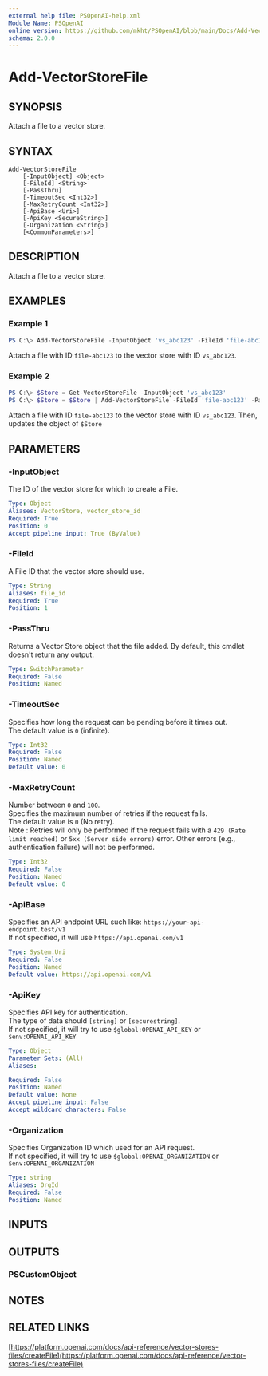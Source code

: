 ```yaml
---
external help file: PSOpenAI-help.xml
Module Name: PSOpenAI
online version: https://github.com/mkht/PSOpenAI/blob/main/Docs/Add-VectorStoreFile.md
schema: 2.0.0
---
```


# Add-VectorStoreFile

## SYNOPSIS
Attach a file to a vector store.

## SYNTAX

```
Add-VectorStoreFile
    [-InputObject] <Object>
    [-FileId] <String>
    [-PassThru]
    [-TimeoutSec <Int32>]
    [-MaxRetryCount <Int32>]
    [-ApiBase <Uri>]
    [-ApiKey <SecureString>]
    [-Organization <String>]
    [<CommonParameters>]
```

## DESCRIPTION
Attach a file to a vector store.

## EXAMPLES

### Example 1
```powershell
PS C:\> Add-VectorStoreFile -InputObject 'vs_abc123' -FileId 'file-abc123'
```

Attach a file with ID `file-abc123` to the vector store with ID `vs_abc123`.

### Example 2
```powershell
PS C:\> $Store = Get-VectorStoreFile -InputObject 'vs_abc123'
PS C:\> $Store = $Store | Add-VectorStoreFile -FileId 'file-abc123' -PassThru
```

Attach a file with ID `file-abc123` to the vector store with ID `vs_abc123`. Then, updates the object of `$Store`

## PARAMETERS

### -InputObject
The ID of the vector store for which to create a File.

```yaml
Type: Object
Aliases: VectorStore, vector_store_id
Required: True
Position: 0
Accept pipeline input: True (ByValue)
```

### -FileId
A File ID that the vector store should use.

```yaml
Type: String
Aliases: file_id
Required: True
Position: 1
```

### -PassThru
Returns a Vector Store object that the file added. By default, this cmdlet doesn't return any output.

```yaml
Type: SwitchParameter
Required: False
Position: Named
```

### -TimeoutSec
Specifies how long the request can be pending before it times out.  
The default value is `0` (infinite).

```yaml
Type: Int32
Required: False
Position: Named
Default value: 0
```

### -MaxRetryCount
Number between `0` and `100`.  
Specifies the maximum number of retries if the request fails.  
The default value is `0` (No retry).  
Note : Retries will only be performed if the request fails with a `429 (Rate limit reached)` or `5xx (Server side errors)` error. Other errors (e.g., authentication failure) will not be performed.  

```yaml
Type: Int32
Required: False
Position: Named
Default value: 0
```

### -ApiBase
Specifies an API endpoint URL such like: `https://your-api-endpoint.test/v1`  
If not specified, it will use `https://api.openai.com/v1`

```yaml
Type: System.Uri
Required: False
Position: Named
Default value: https://api.openai.com/v1
```

### -ApiKey
Specifies API key for authentication.  
The type of data should `[string]` or `[securestring]`.  
If not specified, it will try to use `$global:OPENAI_API_KEY` or `$env:OPENAI_API_KEY`

```yaml
Type: Object
Parameter Sets: (All)
Aliases:

Required: False
Position: Named
Default value: None
Accept pipeline input: False
Accept wildcard characters: False
```

### -Organization
Specifies Organization ID which used for an API request.  
If not specified, it will try to use `$global:OPENAI_ORGANIZATION` or `$env:OPENAI_ORGANIZATION`

```yaml
Type: string
Aliases: OrgId
Required: False
Position: Named
```

## INPUTS

## OUTPUTS

### PSCustomObject

## NOTES

## RELATED LINKS

[https://platform.openai.com/docs/api-reference/vector-stores-files/createFile](https://platform.openai.com/docs/api-reference/vector-stores-files/createFile)
